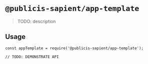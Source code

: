 # `@publicis-sapient/app-template`

> TODO: description

## Usage

```
const appTemplate = require('@publicis-sapient/app-template');

// TODO: DEMONSTRATE API
```

